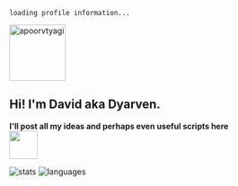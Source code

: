 ````
loading profile information...
````
<a href="https://linkedin.com/in/david-castro-vilas" target="blank"><img align="center" src="https://www.vectorlogo.zone/logos/linkedin/linkedin-ar21.svg" alt="apoorvtyagi" width="100px"/></a>
<h2>Hi! I'm David aka Dyarven.</h2>

<b>I'll post all my ideas and perhaps even useful scripts here</b>
<br/>
<img src="https://media.giphy.com/media/mGcNjsfWAjY5AEZNw6/giphy.gif" width="50">

![stats](https://github-readme-stats.vercel.app/api?username=Dyarven&show_icons=true&theme=tokyonight&border_color=2F3136&height=200px)
![languages](https://github-readme-stats.vercel.app/api/top-langs/?username=Dyarven&layout=compact&theme=tokyonight&border_color=2F3136&height=200px)
